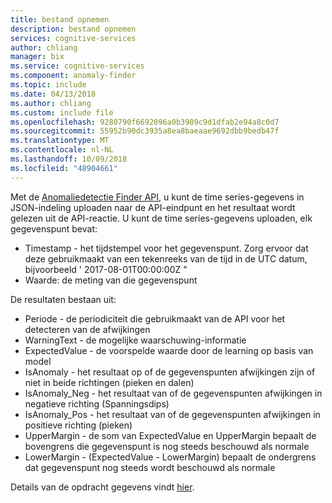 ```yaml
---
title: bestand opnemen
description: bestand opnemen
services: cognitive-services
author: chliang
manager: bix
ms.service: cognitive-services
ms.component: anomaly-finder
ms.topic: include
ms.date: 04/13/2018
ms.author: chliang
ms.custom: include file
ms.openlocfilehash: 9280790f6692096a0b3909c9d1dfab2e94a8c0d7
ms.sourcegitcommit: 55952b90dc3935a8ea8baeaae9692dbb9bedb47f
ms.translationtype: MT
ms.contentlocale: nl-NL
ms.lasthandoff: 10/09/2018
ms.locfileid: "48904661"
---
```

Met de [Anomaliedetectie Finder API](https://labs.cognitive.microsoft.com/en-us/project-anomaly-finder), u kunt de time series-gegevens in JSON-indeling uploaden naar de API-eindpunt en het resultaat wordt gelezen uit de API-reactie. U kunt de time series-gegevens uploaden, elk gegevenspunt bevat:  
* Timestamp - het tijdstempel voor het gegevenspunt. Zorg ervoor dat deze gebruikmaakt van een tekenreeks van de tijd in de UTC datum, bijvoorbeeld ' 2017-08-01T00:00:00Z "
* Waarde: de meting van die gegevenspunt

De resultaten bestaan uit:
* Periode - de periodiciteit die gebruikmaakt van de API voor het detecteren van de afwijkingen
* WarningText - de mogelijke waarschuwing-informatie
* ExpectedValue - de voorspelde waarde door de learning op basis van model
* IsAnomaly - het resultaat op of de gegevenspunten afwijkingen zijn of niet in beide richtingen (pieken en dalen)
* IsAnomaly_Neg - het resultaat van of de gegevenspunten afwijkingen in negatieve richting (Spanningsdips)
* IsAnomaly_Pos - het resultaat van of de gegevenspunten afwijkingen in positieve richting (pieken)
* UpperMargin - de som van ExpectedValue en UpperMargin bepaalt de bovengrens die gegevenspunt is nog steeds beschouwd als normale
* LowerMargin - (ExpectedValue - LowerMargin) bepaalt de ondergrens dat gegevenspunt nog steeds wordt beschouwd als normale

Details van de opdracht gegevens vindt [hier](../apiref.md).

